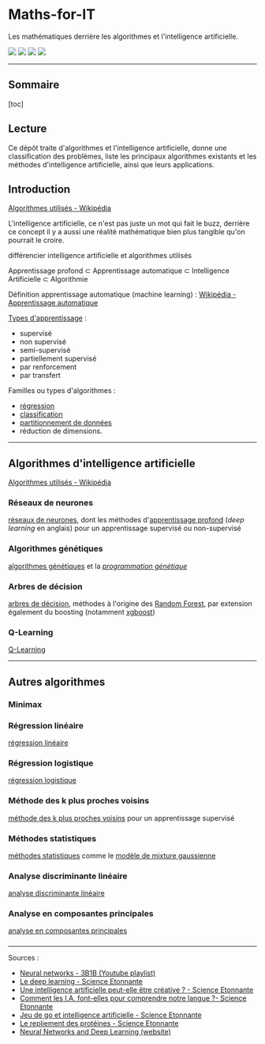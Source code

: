 # Maths-for-IT

Les mathématiques derrière les algorithmes et l'intelligence artificielle.

![](https://img.shields.io/badge/status-In_progress-green) ![](https://img.shields.io/github/last-commit/Relex12/Maths-for-IT) ![](https://img.shields.io/github/repo-size/Relex12/Maths-for-IT) ![](https://img.shields.io/github/languages/count/Relex12/Maths-for-IT)

---

## Sommaire

[toc]

## Lecture

Ce dépôt traite d'algorithmes et l'intelligence artificielle, donne une classification des problèmes, liste les principaux algorithmes existants et les méthodes d'intelligence artificielle, ainsi que leurs applications.

## Introduction

[Algorithmes utilisés - Wikipédia](https://fr.wikipedia.org/wiki/Apprentissage_automatique#Algorithmes_utilis%C3%A9s)



L'intelligence artificielle, ce n'est pas juste un mot qui fait le buzz, derrière ce concept il y a aussi une réalité mathématique bien plus tangible qu'on pourrait le croire.



différencier intelligence artificielle et algorithmes utilisés



Apprentissage profond ⊂ Apprentissage automatique ⊂ Intelligence Artificielle ⊂ Algorithmie



Définition apprentissage automatique (machine learning) : [Wikipédia - Apprentissage automatique](https://fr.wikipedia.org/wiki/Apprentissage_automatique)

[Types d'apprentissage](https://fr.wikipedia.org/wiki/Apprentissage_automatique#Types_d'apprentissage) :

*   supervisé
*   non supervisé
*   semi-supervisé
*   partiellement supervisé
*   par renforcement
*   par transfert

Familles ou types d'algorithmes :

-   [régression](https://fr.wikipedia.org/wiki/Régression)
-   [classification](https://fr.wikipedia.org/wiki/Classification)
-   [partitionnement de données](https://fr.wikipedia.org/wiki/Partitionnement_de_données)
-   réduction de dimensions.

---

## Algorithmes d'intelligence artificielle

[Algorithmes utilisés - Wikipédia](https://fr.wikipedia.org/wiki/Apprentissage_automatique#Algorithmes_utilis%C3%A9s)

### Réseaux de neurones
[réseaux de neurones](https://fr.wikipedia.org/wiki/Réseau_de_neurones), dont les méthodes d'[apprentissage profond](https://fr.wikipedia.org/wiki/Apprentissage_profond) (*deep learning* en anglais) pour un apprentissage supervisé ou non-supervisé

### Algorithmes génétiques
[algorithmes génétiques](https://fr.wikipedia.org/wiki/Algorithme_génétique) et la *[programmation génétique](https://fr.wikipedia.org/wiki/Programmation_génétique)*

### Arbres de décision

[arbres de décision](https://fr.wikipedia.org/wiki/Arbre_de_décision), méthodes à l'origine des [Random Forest](https://fr.wikipedia.org/wiki/Forêt_d'arbres_décisionnels), par extension également du boosting (notamment [xgboost](https://fr.wikipedia.org/wiki/Xgboost))

### Q-Learning

[Q-Learning](https://fr.wikipedia.org/wiki/Q-Learning)

---

## Autres algorithmes

### Minimax

### Régression linéaire

[régression linéaire](https://fr.wikipedia.org/wiki/Régression_linéaire)

### Régression logistique

[régression logistique](https://fr.wikipedia.org/wiki/Régression_logistique)

### Méthode des k plus proches voisins

[méthode des k plus proches voisins](https://fr.wikipedia.org/wiki/Méthode_des_k_plus_proches_voisins) pour un apprentissage supervisé

### Méthodes statistiques

[méthodes statistiques](https://fr.wikipedia.org/wiki/Statistique) comme le [modèle de mixture gaussienne](https://fr.wikipedia.org/wiki/Modèle_de_mixture_gaussienne)

### Analyse discriminante linéaire

[analyse discriminante linéaire](https://fr.wikipedia.org/wiki/Analyse_discriminante_linéaire)

### Analyse en composantes principales

[analyse en composantes principales](https://fr.wikipedia.org/wiki/Analyse_en_composantes_principales)

### 

---

Sources :

*   [Neural networks - 3B1B (Youtube playlist)](https://www.youtube.com/playlist?list=PLZHQObOWTQDNU6R1_67000Dx_ZCJB-3pi)
*   [Le deep learning - Science Etonnante](https://www.youtube.com/watch?v=trWrEWfhTVg)
*   [Une intelligence artificielle peut-elle être créative ? - Science Etonnante](https://www.youtube.com/watch?v=xuBzQ38DNhE)
*   [Comment les I.A. font-elles pour comprendre notre langue ?- Science Etonnante](https://www.youtube.com/watch?v=CsQNF9s78Nc)
*   [Jeu de go et intelligence artificielle - Science Etonnante](https://www.youtube.com/watch?v=P6eBraOUBLw)
*   [Le repliement des protéines - Science Etonnante](https://www.youtube.com/watch?v=OGewxRMME8o)
*   [Neural Networks and Deep Learning (website)](http://neuralnetworksanddeeplearning.com/)
